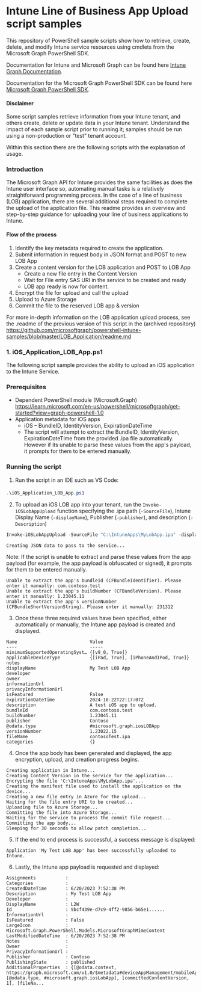 # Intune Line of Business App Upload script samples

This repository of PowerShell sample scripts show how to retrieve, create, delete, and modify Intune service resources using cmdlets from the Microsoft Graph PowerShell SDK.

Documentation for Intune and Microsoft Graph can be found here [Intune Graph Documentation](https://developer.microsoft.com/en-us/graph/docs/api-reference/beta/resources/intune_graph_overview).

Documentation for the Microsoft Graph PowerShell SDK can be found here [Microsoft Graph PowerShell SDK](https://learn.microsoft.com/en-us/powershell/microsoftgraph/get-started?view=graph-powershell-1.0).

#### Disclaimer
Some script samples retrieve information from your Intune tenant, and others create, delete or update data in your Intune tenant.  Understand the impact of each sample script prior to running it; samples should be run using a non-production or "test" tenant account.

Within this section there are the following scripts with the explanation of usage.

### Introduction
The Microsoft Graph API for Intune provides the same facilities as does the Intune user interface so, automating manual tasks is a relatively straightforward programming process. In the case of a line of business (LOB) application, there are several additional steps required to complete the upload of the application file. This readme provides an overview and step-by-step guidance for uploading your line of business applications to Intune.

#### Flow of the process
1.	Identify the key metadata required to create the application.
2.	Submit information in request body in JSON format and POST to new LOB App
3.	Create a content version for the LOB application and POST to LOB App
    +	Create a new file entry in the Content Version
    +	Wait for File entry  SAS URI in the service to be created and ready
    +	LOB app ready is now for content.
4.	Encrypt the file for upload and call the upload
5.	Upload to Azure Storage
6.	Commit the file to the reserved LOB app & version

For more in-depth information on the LOB application upload process, see the .readme of the previous version of this script in the (archived repository)
https://github.com/microsoftgraph/powershell-intune-samples/blob/master/LOB_Application/readme.md

### 1. iOS_Application_LOB_App.ps1
The following script sample provides the ability to upload an iOS application to the Intune Service.

### Prerequisites
+ Dependent PowerShell module (Microsoft.Graph)
https://learn.microsoft.com/en-us/powershell/microsoftgraph/get-started?view=graph-powershell-1.0
+	Application metadata for iOS apps
    +	iOS – BundleID, IdentityVersion, ExpirationDateTime
    + The script will attempt to extract the BundleID, IdentityVersion, ExpirationDateTime from the provided .ipa file automatically. However if its unable to parse these values from the app's payload, it prompts for them to be entered manually.

### Running the script
1. Run the script in an IDE such as VS Code:
####
```PowerShell
.\iOS_Application_LOB_App.ps1
```
2. To upload an iOS LOB app into your tenant, run the ```Invoke-iOSLobAppUpload``` function specifying the .ipa path (```-SourceFile```), Intune Display Name (```-displayName```), Publisher (```-publisher```), and description (```-Description```)

```PowerShell
Invoke-iOSLobAppUpload -SourceFile "C:\IntuneApps\MyLobApp.ipa" -displayName "My Test LOB App" -Publisher "Contoso" -Description "A test iOS app to upload."
```
```
Creating JSON data to pass to the service...
```
Note: If the script is unable to extract and parse these values from the app payload (for example, the app payload is obfuscated or signed), it prompts for them to be entered manually.
```
Unable to extract the app's bundleId (CFBundleIdentifier). Please enter it manually: com.contoso.test       
Unable to extract the app's buildNumber (CFBundleVersion). Please enter it manually: 1.23045.11 
Unable to extract the app's versionNumber (CFBundleShortVersionString). Please enter it manually: 231312
```
3. Once these three required values have been specified, either automatically or manually, the Intune app payload is created and displayed.
```
Name                           Value
----                           -----
minimumSupportedOperatingSyst… {[v9_0, True]}
applicableDeviceType           {[iPad, True], [iPhoneAndIPod, True]}
notes
displayName                    My Test LOB App
developer
owner
informationUrl
privacyInformationUrl
isFeatured                     False
expirationDateTime             2024-10-22T22:17:07Z
description                    A test iOS app to upload.
bundleId                       com.contoso.test
buildNumber                    1.23045.11 
publisher                      Contoso
@odata.type                    #microsoft.graph.iosLOBApp
versionNumber                  1.23022.15
fileName                       contosoTest.ipa
categories                     {}
```
4. Once the app body has been generated and displayed, the app encryption, upload, and creation progress begins.
```
Creating application in Intune...
Creating Content Version in the service for the application...
Encrypting the file 'C:\IntuneApps\MyLobApp.ipa'...
Creating the manifest file used to install the application on the device...
Creating a new file entry in Azure for the upload...
Waiting for the file entry URI to be created...
Uploading file to Azure Storage...
Committing the file into Azure Storage...
Waiting for the service to process the commit file request...
Committing the app body...
Sleeping for 30 seconds to allow patch completion...
```
5. If the end to end process is successful, a success message is displayed:
```
Application 'My Test LOB App' has been successfully uploaded to Intune.
```
6. Lastly, the Intune app payload is requested and displayed:
```
Assignments           : 
Categories            : 
CreatedDateTime       : 6/20/2023 7:52:38 PM
Description           : My Test LOB App
Developer             : 
DisplayName           : L2W
Id                    : 9bcf439e-d7c9-4ff2-9856-b65e1......
InformationUrl        : 
IsFeatured            : False
LargeIcon             : Microsoft.Graph.PowerShell.Models.MicrosoftGraphMimeContent
LastModifiedDateTime  : 6/20/2023 7:52:38 PM
Notes                 : 
Owner                 : 
PrivacyInformationUrl : 
Publisher             : Contoso
PublishingState       : published
AdditionalProperties  : {[@odata.context, https://graph.microsoft.com/v1.0/$metadata#deviceAppManagement/mobileApps/$entity], [@odata.type, #microsoft.graph.iosLobApp], [committedContentVersion, 1], [fileNa...
```
